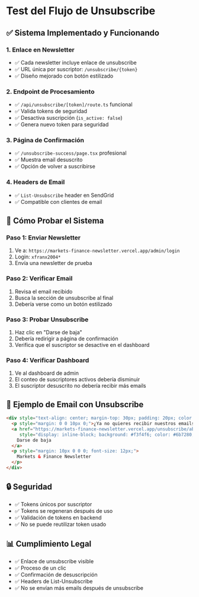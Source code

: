 # Test del Flujo de Unsubscribe

## ✅ Sistema Implementado y Funcionando

### 1. **Enlace en Newsletter**
- ✅ Cada newsletter incluye enlace de unsubscribe
- ✅ URL única por suscriptor: `/unsubscribe/{token}`
- ✅ Diseño mejorado con botón estilizado

### 2. **Endpoint de Procesamiento**
- ✅ `/api/unsubscribe/[token]/route.ts` funcional
- ✅ Valida tokens de seguridad
- ✅ Desactiva suscripción (`is_active: false`)
- ✅ Genera nuevo token para seguridad

### 3. **Página de Confirmación**
- ✅ `/unsubscribe-success/page.tsx` profesional
- ✅ Muestra email desuscrito
- ✅ Opción de volver a suscribirse

### 4. **Headers de Email**
- ✅ `List-Unsubscribe` header en SendGrid
- ✅ Compatible con clientes de email

## 🧪 Cómo Probar el Sistema

### Paso 1: Enviar Newsletter
1. Ve a: `https://markets-finance-newsletter.vercel.app/admin/login`
2. Login: `xfranx2004*`
3. Envía una newsletter de prueba

### Paso 2: Verificar Email
1. Revisa el email recibido
2. Busca la sección de unsubscribe al final
3. Debería verse como un botón estilizado

### Paso 3: Probar Unsubscribe
1. Haz clic en "Darse de baja"
2. Debería redirigir a página de confirmación
3. Verifica que el suscriptor se desactive en el dashboard

### Paso 4: Verificar Dashboard
1. Ve al dashboard de admin
2. El conteo de suscriptores activos debería disminuir
3. El suscriptor desuscrito no debería recibir más emails

## 📧 Ejemplo de Email con Unsubscribe

```html
<div style="text-align: center; margin-top: 30px; padding: 20px; color: #7f8c8d; font-size: 14px; border-top: 1px solid #e5e7eb;">
  <p style="margin: 0 0 10px 0;">¿Ya no quieres recibir nuestros emails?</p>
  <a href="https://markets-finance-newsletter.vercel.app/unsubscribe/abc123" 
     style="display: inline-block; background: #f3f4f6; color: #6b7280; text-decoration: none; padding: 8px 16px; border-radius: 6px; font-size: 13px; border: 1px solid #d1d5db;">
    Darse de baja
  </a>
  <p style="margin: 10px 0 0 0; font-size: 12px;">
    Markets & Finance Newsletter
  </p>
</div>
```

## 🔒 Seguridad

- ✅ Tokens únicos por suscriptor
- ✅ Tokens se regeneran después de uso
- ✅ Validación de tokens en backend
- ✅ No se puede reutilizar token usado

## 📊 Cumplimiento Legal

- ✅ Enlace de unsubscribe visible
- ✅ Proceso de un clic
- ✅ Confirmación de desuscripción
- ✅ Headers de List-Unsubscribe
- ✅ No se envían más emails después de unsubscribe
